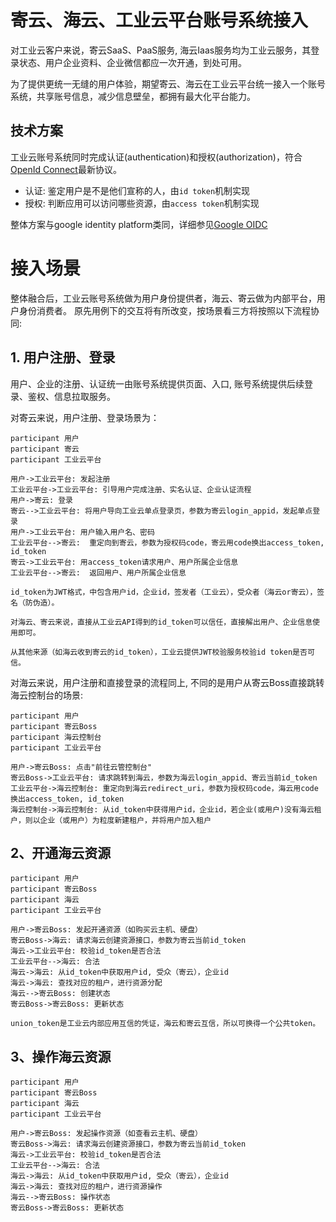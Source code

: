 # 寄云、海云、工业云平台账号系统接入

对工业云客户来说，寄云SaaS、PaaS服务, 海云Iaas服务均为工业云服务，其登录状态、用户企业资料、企业微信都应一次开通，到处可用。

为了提供更统一无缝的用户体验，期望寄云、海云在工业云平台统一接入一个账号系统，共享账号信息，减少信息壁垒，都拥有最大化平台能力。

## 技术方案

工业云账号系统同时完成认证(authentication)和授权(authorization)，符合[OpenId Connect](https://connect2id.com/learn/openid-connect)最新协议。

* 认证: 鉴定用户是不是他们宣称的人，由`id token`机制实现
* 授权: 判断应用可以访问哪些资源，由`access token`机制实现

整体方案与google identity platform类同，详细参见[Google OIDC](https://developers.google.com/identity/protocols/OpenIDConnect)

# 接入场景

整体融合后，工业云账号系统做为用户身份提供者，海云、寄云做为内部平台，用户身份消费者。
原先用例下的交互将有所改变，按场景看三方将按照以下流程协同:

## 1. 用户注册、登录

用户、企业的注册、认证统一由账号系统提供页面、入口, 账号系统提供后续登录、鉴权、信息拉取服务。

对寄云来说，用户注册、登录场景为：

```sequence
participant 用户
participant 寄云
participant 工业云平台

用户->工业云平台: 发起注册
工业云平台->工业云平台: 引导用户完成注册、实名认证、企业认证流程
用户->寄云: 登录
寄云-->工业云平台: 将用户导向工业云单点登录页，参数为寄云login_appid，发起单点登录
用户->工业云平台: 用户输入用户名、密码
工业云平台-->寄云:  重定向到寄云，参数为授权码code，寄云用code换出access_token, id_token
寄云->工业云平台: 用access_token请求用户、用户所属企业信息
工业云平台-->寄云:  返回用户、用户所属企业信息
```

```
id_token为JWT格式，中包含用户id，企业id，签发者（工业云），受众者（海云or寄云），签名（防伪造）。

对海云、寄云来说，直接从工业云API得到的id_token可以信任，直接解出用户、企业信息使用即可。

从其他来源（如海云收到寄云的id_token），工业云提供JWT校验服务校验id token是否可信。
```

对海云来说，用户注册和直接登录的流程同上, 不同的是用户从寄云Boss直接跳转海云控制台的场景:

```sequence
participant 用户
participant 寄云Boss
participant 海云控制台
participant 工业云平台

用户->寄云Boss: 点击"前往云管控制台"
寄云Boss->工业云平台: 请求跳转到海云，参数为海云login_appid、寄云当前id_token
工业云平台->海云控制台: 重定向到海云redirect_uri，参数为授权码code，海云用code换出access_token, id_token
海云控制台->海云控制台: 从id_token中获得用户id，企业id，若企业(或用户)没有海云租户，则以企业（或用户）为粒度新建租户，并将用户加入租户
```

## 2、开通海云资源

```sequence
participant 用户
participant 寄云Boss
participant 海云
participant 工业云平台

用户->寄云Boss: 发起开通资源（如购买云主机、硬盘）
寄云Boss->海云: 请求海云创建资源接口，参数为寄云当前id_token
海云->工业云平台: 校验id_token是否合法
工业云平台-->海云: 合法
海云->海云: 从id_token中获取用户id, 受众（寄云），企业id
海云->海云: 查找对应的租户，进行资源分配
海云-->寄云Boss: 创建状态
寄云Boss->寄云Boss: 更新状态
```

```
union_token是工业云内部应用互信的凭证，海云和寄云互信，所以可换得一个公共token。
```

## 3、操作海云资源

```sequence
participant 用户
participant 寄云Boss
participant 海云
participant 工业云平台

用户->寄云Boss: 发起操作资源（如查看云主机、硬盘）
寄云Boss->海云: 请求海云创建资源接口，参数为寄云当前id_token
海云->工业云平台: 校验id_token是否合法
工业云平台-->海云: 合法
海云->海云: 从id_token中获取用户id, 受众（寄云），企业id
海云->海云: 查找对应的租户，进行资源操作
海云-->寄云Boss: 操作状态
寄云Boss->寄云Boss: 更新状态
```